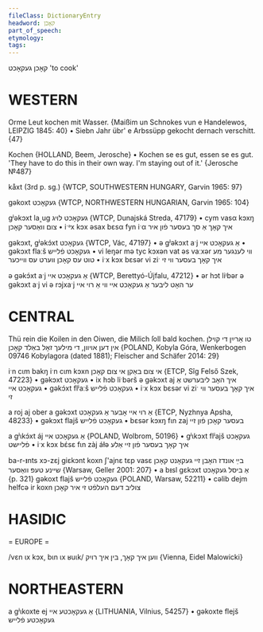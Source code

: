 ```yaml
---
fileClass: DictionaryEntry
headword: קאָכן
part_of_speech: 
etymology: 
tags: 
---
```

קאָכן
געקאָכט
'to cook'

WESTERN
========

Orme Leut kochen mit Wasser.
{Maißim un Schnokes vun e Handelewos, LEIPZIG 1845: 40}
	•	Siebn Jahr übr' e Arbssüpp gekocht dernach verschitt. {47}

Kochen {HOLLAND, Beem, Jerosche}
	•	Kochen se es gut, essen se es gut. 'They have to do this in their own way. I'm staying out of it.' {Jerosche №487}

kåxt (3rd p. sg.) {WTCP, SOUTHWESTERN HUNGARY, Garvin 1965: 97}

gəkoxt געקאָכט {WTCP, NORTHWESTERN HUNGARIAN, Garvin 1965: 104}

gʲəkɔxt la˰ug געקאָכט לויג {WTCP, Dunajská Streda, 47179}
	•	cym vasα kɔxŋ צום וואַסער קאָכן
	•	iˑᵊx kɔx əsax bɛsα fyn iˑα איך קאָך אַ סך בעסער פֿון איר

gəkɔxt, gʲəkɔ́xt געקאָכט {WTCP, Vác, 47197}
	•	ə gʲəkɔxt aˑj אַ געקאָכט איי
	•	gəkɔxt flaːš געקאָכט פֿלייש
	•	vi leŋər mə tyc kɔxən vat əs vaːxər ווי לענגער מע טוט עס קאָכן ווערט עס ווייכער
	•	iˑx kɔx bɛsər vi ziˑ איך קאָך בעסער ווי זי

ə gəkɔ́xt aˑj אַ געקאָכט איי {WTCP, Berettyó-Újfalu, 47212}
	•	ər hɔt liᶦbər ə gəkɔxt aˑj vi ə rɔjxaˑj ער האָט ליבער אַ געקאָכט איי ווי אַ רוי איי

CENTRAL
========

Thü rein die Koilen in den Oiwen, die Milich ſoll bald kochen. טו אַרײַן די קוילן אין דען אויוון, די מילעך זאָל באַלד קאָכן {POLAND, Kobyla Góra, Wenkerbogen 09746 Kobylagora (dated 1881); Fleischer and Schäfer 2014: 29}

iˑn cɩm bakŋ iˑn cɩm kɔxn אי צום באַקן אי צום קאָכן {ETCP, Sîg Felső Szek, 47223}
	•	gəkɔxt געקאָכט
	•	ix hɔb liˑbərš ə gəkɔxt aj איך האָב ליבערשט אַ געקאָכט איי
	•	gəkɔ́xt flʲaːš געקאָכט פֿלייש
	•	iˑx kɔx bɛsər vi ziˑ איך קאָך בעסער ווי זי

a roj aj ober a gəkɔxt אַ רוי איי אָבער אַ געקאָכט {ETCP, Nyzhnya Apsha, 48233}
	•	gəkɔxt flajš געקאָכט פֿלייש
	•	bɛsər kɔxŋ fɩn zaj בעסער קאָכן פֿון זיי

a gʲɩkɔ́xt áj אַ געקאָכט איי {POLAND, Wolbrom, 50196}
	•	gʲɩkɔxt flʲajš געקאָכט פֿליישט
	•	iˑx kɔx bɛ́sɛ fɩn zàj áɫə איך קאָך בעסער פֿון זיי אַלע

ba-r-ᵻnts xɔ-zɛj giɛkɔnt koxn ʃ'ajnɛ tɛp vasɛ בײַ אונדז האָבן זיי געקאָנט קאָכן שיינע טעפּ וואַסער {Warsaw, Geller 2001: 207}
	•	a bᵻsl gɛkɔxt אַ ביסל געקאָכט {p. 321}
gəkoxt flajš געקאָכט פֿלייש {POLAND, Warsaw, 52211}
	•	cəlib dejm helfcə ir koxn צוליב דעם העלפֿט זי איר קאָכן

HASIDIC
=======
= EUROPE = 

/vɛn ɩx kɔx, bɩn ɩx ʁuɩk/ ווען איך קאָך, בין איך רויִק {Vienna, Eidel Malowicki}

NORTHEASTERN
==============

a gʲɩkoxte ej אַ געקאָכטע איי {LITHUANIA, Vilnius, 54257}
	•	gəkoxte flejš געקאָכטע פֿלייש